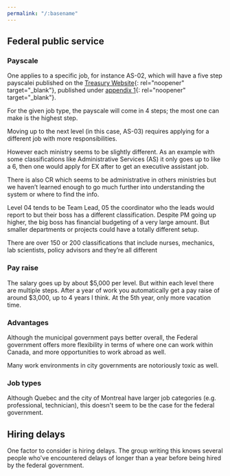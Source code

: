 ```yaml
---
permalink: "/:basename"
---
```

## Federal public service
### Payscale
One applies to a specific job, for instance AS-02, which will have a five step payscalei published on the [Treasury Website](https://www.tbs-sct.canada.ca/pubs_pol/hrpubs/coll_agre/rates-taux-eng.asp){: rel="noopener" target="_blank"}, published under [appendix 1](https://www.tbs-sct.canada.ca/agreements-conventions/view-visualiser-eng.aspx?id=15#tocxx327742){: rel="noopener" target="_blank"}.

For the given job type, the payscale will come in 4 steps; the most one can make is the highest step.

Moving up to the next level (in this case, AS-03) requires applying for a different job with more responsibilities.

However each ministry seems to be slightly different. As an example with some classifications like Administrative Services (AS) it only goes up to like a 6, then one would apply for EX after to get an executive assistant job.

There is also CR which seems to be administrative in others ministries but we haven’t learned enough to go much further into understanding the system or where to find the info.

Level 04 tends to be Team Lead, 05 the coordinator who the leads would report to but their boss has a different classification. Despite PM going up higher, the big boss has financial budgeting of a very large amount. But smaller departments or projects could have a totally different setup.

There are over 150 or 200 classifications that include nurses, mechanics, lab scientists, policy advisors and they’re all different

### Pay raise
The salary goes up by about $5,000 per level. But within each level there are multiple steps. After a year of work you automatically get a pay raise of around $3,000, up to 4 years I think. At the 5th year, only more vacation time.

### Advantages
Although the municipal government pays better overall, the Federal government offers more flexibility in terms of where one can work within Canada, and more opportunities to work abroad as well.

Many work environments in city governments are notoriously toxic as well.

### Job types
Although Quebec and the city of Montreal have larger job categories (e.g. professional, technician), this doesn't seem to be the case for the federal government.

## Hiring delays
One factor to consider is hiring delays. The group writing this knows several people who've encountered delays of longer than a year before being hired by the federal government.

